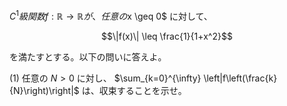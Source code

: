 $C^1級関数 f:\mathbb{R} \to \mathbb{R}が、任意の$x \geq 0$ に対して、

$$\|f(x)\| \leq \frac{1}{1+x^2}$$

を満たすとする。以下の問いに答えよ。

(1) 任意の $N > 0$ に対し、
$\sum_{k=0}^{\infty} \left|f\left(\frac{k}{N}\right)\right|$
は、収束することを示せ。
